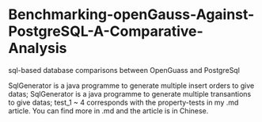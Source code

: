 # Benchmarking-openGauss-Against-PostgreSQL-A-Comparative-Analysis
sql-based database comparisons between OpenGuass and PostgreSql

SqlGenerator is a java programme to generate multiple insert orders to give datas;
SqlGenerator is a java programme to generate multiple transantions to give datas;
test_1 ~ 4 corresponds with the property-tests in my .md article.
You can find more in .md and the article is in Chinese.
